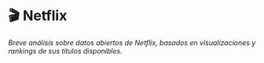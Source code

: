 # 🎬 Netflix
_Breve análisis sobre datos abiertos de Netflix, basados en visualizaciones y rankings de sus títulos disponibles._
